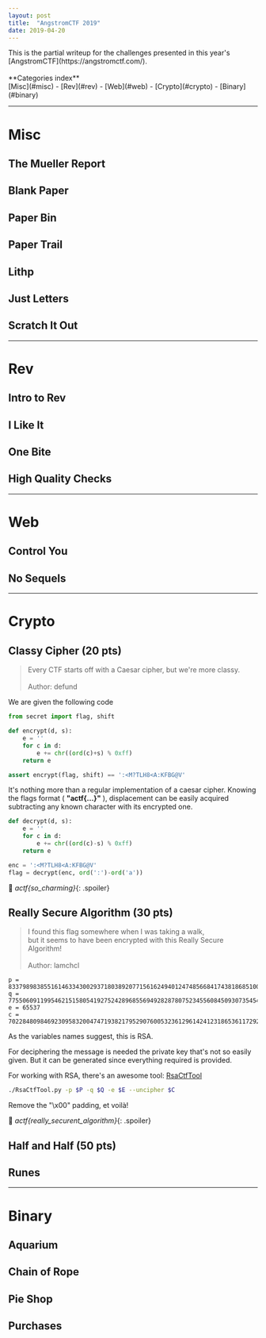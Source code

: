 ```yaml
---
layout: post
title:  "AngstromCTF 2019"
date: 2019-04-20
---
```


<span class="align-center" markdown="1">
    This is the partial writeup for the challenges presented in this year's [AngstromCTF](https://angstromctf.com/).<br><br>
    <span class="categories-index">
        **Categories index**<br>
        [Misc](#misc) - [Rev](#rev) - [Web](#web) - [Crypto](#crypto) - [Binary](#binary)
    </span>
</span>

---

# Misc

## The Mueller Report

## Blank Paper

## Paper Bin

## Paper Trail

## Lithp

## Just Letters

## Scratch It Out

---

# Rev

## Intro to Rev

## I Like It

## One Bite

## High Quality Checks

---

# Web

## Control You

## No Sequels

---

# Crypto

## Classy Cipher (20 pts)

> Every CTF starts off with a Caesar cipher, but we're more classy.<br><br>
> Author: defund

We are given the following code

```python
from secret import flag, shift

def encrypt(d, s):
    e = ''
    for c in d:
        e += chr((ord(c)+s) % 0xff)
    return e

assert encrypt(flag, shift) == ':<M?TLH8<A:KFBG@V'
```

It's nothing more than a regular implementation of a caesar cipher.
Knowing the flags format ( **"actf{...}"** ), displacement can be easily acquired subtracting any known character with its encrypted one.

```python
def decrypt(d, s):
    e = ''
    for c in d:
        e += chr((ord(c)-s) % 0xff)
    return e

enc = ':<M?TLH8<A:KFBG@V'
flag = decrypt(enc, ord(':')-ord('a'))
```

🏁 _actf{so_charming}_{: .spoiler}

## Really Secure Algorithm (30 pts)

> I found this flag somewhere when I was taking a walk,<br>
> but it seems to have been encrypted with this Really Secure Algorithm!<br><br>
> Author: lamchcl

```no-highlight
p = 8337989838551614633430029371803892077156162494012474856684174381868510024755832450406936717727195184311114937042673575494843631977970586746618123352329889
q = 7755060911995462151580541927524289685569492828780752345560845093073545403776129013139174889414744570087561926915046519199304042166351530778365529171009493
e = 65537
c = 7022848098469230958320047471938217952907600532361296142412318653611729265921488278588086423574875352145477376594391159805651080223698576708934993951618464460109422377329972737876060167903857613763294932326619266281725900497427458047861973153012506595691389361443123047595975834017549312356282859235890330349
```

As the variables names suggest, this is RSA.

For deciphering the message is needed the private key that's not so easily given.
But it can be generated since everything required is provided.

For working with RSA, there's an awesome tool: [RsaCtfTool](https://github.com/Ganapati/RsaCtfTool)

```bash
./RsaCtfTool.py -p $P -q $Q -e $E --uncipher $C
```

Remove the "\x00" padding, et voilà!

🏁 _actf{really_securent_algorithm}_{: .spoiler}

## Half and Half (50 pts)

## Runes

---

# Binary

## Aquarium

## Chain of Rope

## Pie Shop

## Purchases
